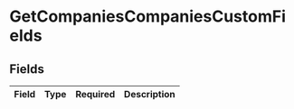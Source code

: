 # GetCompaniesCompaniesCustomFields


## Fields

| Field       | Type        | Required    | Description |
| ----------- | ----------- | ----------- | ----------- |